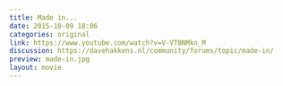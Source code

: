 ```yaml
---
title: Made in...
date: 2015-10-09 18:06
categories: original
link: https://www.youtube.com/watch?v=V-VTBNMkn_M
discussion: https://davehakkens.nl/community/forums/topic/made-in/
preview: made-in.jpg
layout: movie
---
```


